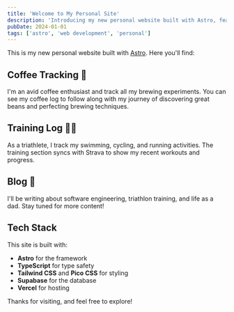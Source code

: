 ```yaml
---
title: 'Welcome to My Personal Site'
description: 'Introducing my new personal website built with Astro, featuring coffee tracking and training logs.'
pubDate: 2024-01-01
tags: ['astro', 'web development', 'personal']
---
```


This is my new personal website built with [Astro](https://astro.build). Here you'll find:

## Coffee Tracking 🔔

I'm an avid coffee enthusiast and track all my brewing experiments. You can see my coffee log to follow along with my journey of discovering great beans and perfecting brewing techniques.

## Training Log 🏃‍♂️

As a triathlete, I track my swimming, cycling, and running activities. The training section syncs with Strava to show my recent workouts and progress.

## Blog 📝

I'll be writing about software engineering, triathlon training, and life as a dad. Stay tuned for more content!

## Tech Stack

This site is built with:
- **Astro** for the framework
- **TypeScript** for type safety
- **Tailwind CSS** and **Pico CSS** for styling
- **Supabase** for the database
- **Vercel** for hosting

Thanks for visiting, and feel free to explore!